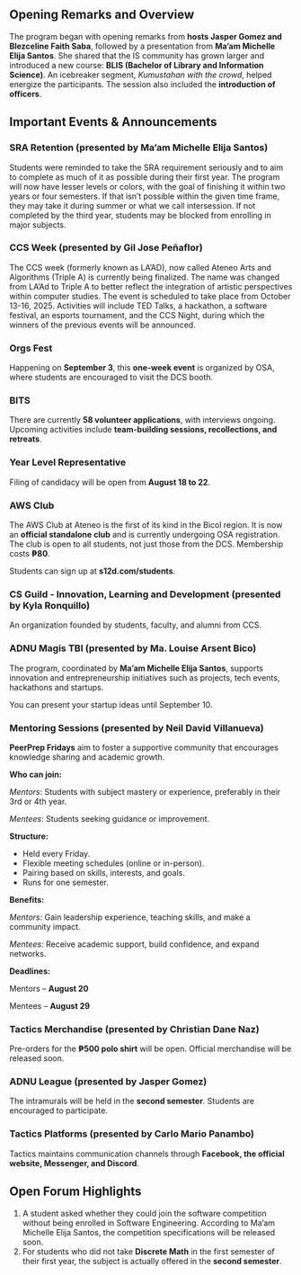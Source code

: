 ## Opening Remarks and Overview

The program began with opening remarks from **hosts Jasper Gomez and Blezceline Faith Saba**, followed by a presentation from **Ma’am Michelle Elija Santos**. She shared that the IS community has grown larger and introduced a new course: **BLIS (Bachelor of Library and Information Science)**. An icebreaker segment, *Kumustahan with the crowd*, helped energize the participants. The session also included the **introduction of officers**.

## Important Events & Announcements

### SRA Retention (presented by Ma’am Michelle Elija Santos)
Students were reminded to take the SRA requirement seriously and to aim to complete as much of it as possible during their first year. The program will now have lesser levels or colors, with the goal of finishing it within two years or four semesters. If that isn’t possible within the given time frame, they may take it during summer or what we call intersession. If not completed by the third year, students may be blocked from enrolling in major subjects.

### CCS Week (presented by Gil Jose Peñaflor)
The CCS week (formerly known as LA’AD), now called Ateneo Arts and Algorithms (Triple A) is currently being finalized. The name was changed from LA’Ad to Triple A to better reflect the integration of artistic perspectives within computer studies. The event is scheduled to take place from October 13-16, 2025. Activities will include TED Talks, a hackathon, a software festival, an esports tournament, and the CCS Night, during which the winners of the previous events will be announced.

### Orgs Fest
Happening on **September 3**, this **one-week event** is organized by OSA, where students are encouraged to visit the DCS booth.

### BITS
There are currently **58 volunteer applications**, with interviews ongoing. Upcoming activities include **team-building sessions, recollections, and retreats**.

### Year Level Representative
Filing of candidacy will be open from **August 18 to 22**.

### AWS Club
The AWS Club at Ateneo is the first of its kind in the Bicol region. It is now an **official standalone club** and is currently undergoing OSA registration. The club is open to all students, not just those from the DCS. Membership costs **₱80**.

Students can sign up at **s12d.com/students**. 

### CS Guild - Innovation, Learning and Development (presented by Kyla Ronquillo)
An organization founded by students, faculty, and alumni from CCS.

### ADNU Magis TBI (presented by Ma. Louise Arsent Bico)
The program, coordinated by **Ma’am Michelle Elija Santos**, supports innovation and entrepreneurship initiatives such as projects, tech events, hackathons and startups.

You can present your startup ideas until September 10.

### Mentoring Sessions (presented by Neil David Villanueva)
**PeerPrep Fridays** aim to foster a supportive community that encourages knowledge sharing and academic growth.

**Who can join:**

*Mentors*: Students with subject mastery or experience, preferably in their 3rd or 4th year.

*Mentees*: Students seeking guidance or improvement.

**Structure:**

- Held every Friday.
- Flexible meeting schedules (online or in-person).
- Pairing based on skills, interests, and goals.
- Runs for one semester.

**Benefits:**

*Mentors*: Gain leadership experience, teaching skills, and make a community impact.

*Mentees*: Receive academic support, build confidence, and expand networks.

**Deadlines:**

Mentors – **August 20**

Mentees – **August 29**

### Tactics Merchandise (presented by Christian Dane Naz)
Pre-orders for the **₱500 polo shirt** will be open. Official merchandise will be released soon.

### ADNU League (presented by Jasper Gomez)
The intramurals will be held in the **second semester**. Students are encouraged to participate.

### Tactics Platforms (presented by Carlo Mario Panambo)
Tactics maintains communication channels through **Facebook, the official website, Messenger, and Discord**.

## Open Forum Highlights

1. A student asked whether they could join the software competition without being enrolled in Software Engineering. According to Ma’am Michelle Elija Santos, the competition specifications will be released soon.
2. For students who did not take **Discrete Math** in the first semester of their first year, the subject is actually offered in the **second semester**.


